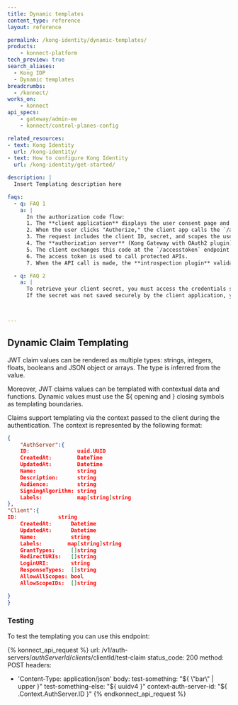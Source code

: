 ```yaml
---
title: Dynamic templates
content_type: reference
layout: reference

permalink: /kong-identity/dynamic-templates/
products:
    - konnect-platform
tech_preview: true
search_aliases:
  - Kong IDP
  - Dynamic templates
breadcrumbs:
  - /konnect/
works_on:
    - konnect
api_specs:
    - gateway/admin-ee
    - konnect/control-planes-config

related_resources:
- text: Kong Identity
  url: /kong-identity/
- text: How to configure Kong Identity
  url: /kong-identity/get-started/

description: |
  Insert Templating description here

faqs:
  - q: FAQ 1
    a: |
      In the authorization code flow:
      1. The **client application** displays the user consent page and authenticates the user (this part is handled outside Kong).
      2. When the user clicks "Authorize," the client app calls the `/authorize` endpoint created by attaching the OAuth2 plugin to a service.
      3. The request includes the client ID, secret, and scopes the user consented to.
      4. The **authorization server** (Kong Gateway with OAuth2 plugin) validates the client credentials and returns an **authorization code**.
      5. The client exchanges this code at the `/accesstoken` endpoint for access tokens.
      6. The access token is used to call protected APIs.
      7. When the API call is made, the **introspection plugin** validates the token with the Identity Provider (IdP), identifies the associated consumer, and adds `x-consumer-*` headers to the upstream request.

  - q: FAQ 2
    a: |
      To retrieve your client secret, you must access the credentials stored in the service or plugin configuration. 
      If the secret was not saved securely by the client application, you may need to generate a new secret through the Kong Admin API or relevant client management interface.



---
```



## Dynamic Claim Templating

JWT claim values can be rendered as multiple types: strings, integers, floats, booleans and JSON object or arrays. The type is inferred from the value.

Moreover, JWT claims values can be templated with contextual data and functions. Dynamic values must use the ${ opening and } closing symbols as templating boundaries.

Claims support templating via the context passed to the client during the authentication. The context is represented by the following format:

```json
{
	"AuthServer":{
	ID:               uuid.UUID
	CreatedAt:        DateTime
	UpdatedAt:        Datetime
	Name:             string
	Description:      string
	Audience:         string
	SigningAlgorithm: string
	Labels:           map[string]string
},
"Client":{
ID:             string
	CreatedAt:      Datetime
	UpdatedAt:      Datetime
	Name:           string
	Labels: 	   map[string]string
	GrantTypes:     []string
	RedirectURIs:   []string
	LoginURI:       string
	ResponseTypes:  []string
	AllowAllScopes: bool
	AllowScopeIDs:  []string

}
}
```
### Testing
To test the templating you can use this endpoint:
<!--vale off-->
{% konnect_api_request %}
url: /v1/auth-servers/$authServerId/clients/$clientId/test-claim
status_code: 200
method: POST
headers:
  - 'Content-Type: application/json'
body:
  test-something: "${ \"bar\" | upper }"
  test-something-else: "${ uuidv4 }"
  context-auth-server-id: "${ .Context.AuthServer.ID }"
{% endkonnect_api_request %}
<!--vale on-->
